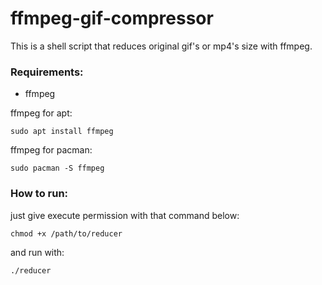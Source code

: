 # ffmpeg-gif-compressor
This is a shell script that reduces original gif's or mp4's size with ffmpeg.

### Requirements:
- ffmpeg

ffmpeg for apt:
```
sudo apt install ffmpeg
```
ffmpeg for pacman:
```
sudo pacman -S ffmpeg
```

### How to run:
just give execute permission with that command below:
```
chmod +x /path/to/reducer
```
and run with:
```
./reducer
```
